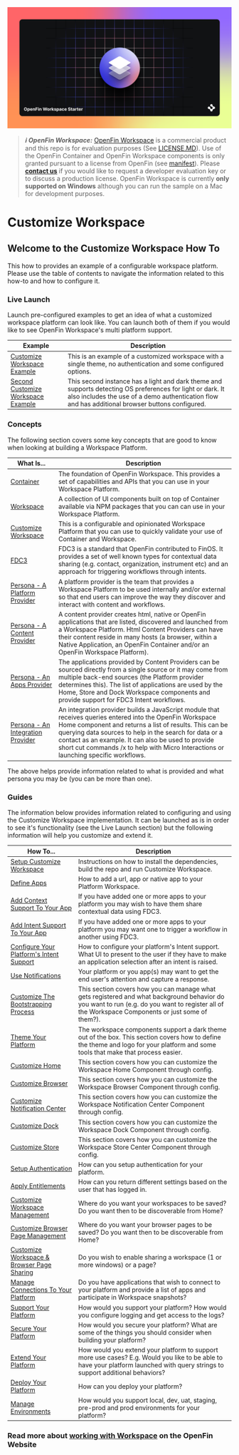 ![OpenFin Workspace - Customize Workspace - Creating a custom workspace platform](../../assets/OpenFin-Workspace-Starter.png)

> **_:information_source: OpenFin Workspace:_** [OpenFin Workspace](https://www.openfin.co/workspace/) is a commercial product and this repo is for evaluation purposes (See [LICENSE.MD](LICENSE.MD)). Use of the OpenFin Container and OpenFin Workspace components is only granted pursuant to a license from OpenFin (see [manifest](public/manifest.fin.json)). Please [**contact us**](https://www.openfin.co/workspace/poc/) if you would like to request a developer evaluation key or to discuss a production license.
> OpenFin Workspace is currently **only supported on Windows** although you can run the sample on a Mac for development purposes.

# Customize Workspace

## Welcome to the Customize Workspace How To

This how to provides an example of a configurable workspace platform. Please use the table of contents to navigate the information related to this how-to and how to configure it.

### Live Launch

Launch pre-configured examples to get an idea of what a customized workspace platform can look like. You can launch both of them if you would like to see OpenFin Workspace's multi platform support.

| Example                                                                                                                                                                                                     | Description                                                                                                                                                                                                    |
| ----------------------------------------------------------------------------------------------------------------------------------------------------------------------------------------------------------- | -------------------------------------------------------------------------------------------------------------------------------------------------------------------------------------------------------------- |
| [Customize Workspace Example](https://start.openfin.co/?manifest=https%3A%2F%2Fbuilt-on-openfin.github.io%2Fworkspace-starter%2Fworkspace%2Fv9.1.0%2Fcustomize-workspace%2Fmanifest.fin.json)               | This is an example of a customized workspace with a single theme, no authentication and some configured options.                                                                                               |
| [Second Customize Workspace Example](https://start.openfin.co/?manifest=https%3A%2F%2Fbuilt-on-openfin.github.io%2Fworkspace-starter%2Fworkspace%2Fv9.1.0%2Fcustomize-workspace%2Fsecond.manifest.fin.json) | This second instance has a light and dark theme and supports detecting OS preferences for light or dark. It also includes the use of a demo authentication flow and has additional browser buttons configured. |

### Concepts

The following section covers some key concepts that are good to know when looking at building a Workspace Platform.

| What Is...                                                                     | Description                                                                                                                                                                                                                                                                                                                                                                  |
| ------------------------------------------------------------------------------ | ---------------------------------------------------------------------------------------------------------------------------------------------------------------------------------------------------------------------------------------------------------------------------------------------------------------------------------------------------------------------------- |
| [Container](./docs/what-is-container.md)                                       | The foundation of OpenFin Workspace. This provides a set of capabilities and APIs that you can use in your Workspace Platform.                                                                                                                                                                                                                                               |
| [Workspace](./docs/what-is-workspace.md)                                       | A collection of UI components built on top of Container available via NPM packages that you can can use in your Workspace Platform.                                                                                                                                                                                                                                          |
| [Customize Workspace](./docs/what-is-customize-workspace.md)                   | This is a configurable and opinionated Workspace Platform that you can use to quickly validate your use of Container and Workspace.                                                                                                                                                                                                                                          |
| [FDC3](./docs/what-is-fdc3.md)                                                 | FDC3 is a standard that OpenFin contributed to FinOS. It provides a set of well known types for contextual data sharing (e.g. contact, organization, instrument etc) and an approach for triggering workflows through intents.                                                                                                                                               |
| [Persona - A Platform Provider](./docs/what-is-a-platform-provider.md)         | A platform provider is the team that provides a Workspace Platform to be used internally and/or external so that end users can improve the way they discover and interact with content and workflows.                                                                                                                                                                        |
| [Persona - A Content Provider](./docs/what-is-a-content-provider.md)           | A content provider creates html, native or OpenFin applications that are listed, discovered and launched from a Workspace Platform. Html Content Providers can have their content reside in many hosts (a browser, within a Native Application, an OpenFin Container and/or an OpenFin Workspace Platform).                                                                  |
| [Persona - An Apps Provider](./docs/what-is-an-apps-provider.md)               | The applications provided by Content Providers can be sourced directly from a single source or it may come from multiple back-end sources (the Platform provider determines this). The list of applications are used by the Home, Store and Dock Workspace components and provide support for FDC3 Intent workflows.                                                         |
| [Persona - An Integration Provider](./docs/what-is-an-integration-provider.md) | An integration provider builds a JavaScript module that receives queries entered into the OpenFin Workspace Home component and returns a list of results. This can be querying data sources to help in the search for data or a contact as an example. It can also be used to provide short cut commands /x to help with Micro Interactions or launching specific workflows. |

The above helps provide information related to what is provided and what persona you may be (you can be more than one).

### Guides

The information below provides information related to configuring and using the Customize Workspace implementation. It can be launched as is in order to see it's functionality (see the Live Launch section) but the following information will help you customize and extend it.

| How To...                                                                                               | Description                                                                                                                                                                                       |
| ------------------------------------------------------------------------------------------------------- | ------------------------------------------------------------------------------------------------------------------------------------------------------------------------------------------------- |
| [Setup Customize Workspace](./docs/how-to-setup-customize-workspace.md)                                 | Instructions on how to install the dependencies, build the repo and run Customize Workspace.                                                                                                      |
| [Define Apps](./docs/how-to-define-apps.md)                                                             | How to add a url, app or native app to your Platform Workspace.                                                                                                                                   |
| [Add Context Support To Your App](./docs/how-to-add-context-support-to-your-app.md)                     | If you have added one or more apps to your platform you may wish to have them share contextual data using FDC3.                                                                                   |
| [Add Intent Support To Your App](./docs/how-to-add-intent-support-to-your-app.md)                       | If you have added one or more apps to your platform you may want one to trigger a workflow in another using FDC3.                                                                                 |
| [Configure Your Platform's Intent Support](./docs/how-to-configure-fdc3-intents.md)                     | How to configure your platform's Intent support. What UI to present to the user if they have to make an application selection after an intent is raised.                                          |
| [Use Notifications](./docs/how-to-use-notifications.md)                                                 | Your platform or you app(s) may want to get the end user's attention and capture a response.                                                                                                      |
| [Customize The Bootstrapping Process](./docs/how-to-customize-the-bootstrapping-process.md)             | This section covers how you can manage what gets registered and what background behavior do you want to run (e.g. do you want to register all of the Workspace Components or just some of them?). |
| [Theme Your Platform](./docs/how-to-theme-your-platform.md)                                             | The workspace components support a dark theme out of the box. This section covers how to define the theme and logo for your platform and some tools that make that process easier.                |
| [Customize Home](./docs/how-to-customize-home.md)                                                       | This section covers how you can customize the Workspace Home Component through config.                                                                                                            |
| [Customize Browser](./docs/how-to-customize-browser.md)                                                 | This section covers how you can customize the Workspace Browser Component through config.                                                                                                         |
| [Customize Notification Center](./docs/how-to-customize-notification-center.md)                         | This section covers how you can customize the Workspace Notification Center Component through config.                                                                                             |
| [Customize Dock](./docs/how-to-customize-dock.md)                                                       | This section covers how you can customize the Workspace Dock Component through config.                                                                                                            |
| [Customize Store](./docs/how-to-customize-store.md)                                                     | This section covers how you can customize the Workspace Store Center Component through config.                                                                                                    |
| [Setup Authentication](./docs/how-to-authenticate.md)                                                   | How can you setup authentication for your platform.                                                                                                                                               |
| [Apply Entitlements](./docs/how-to-apply-entitlements.md)                                               | How can you return different settings based on the user that has logged in.                                                                                                                       |
| [Customize Workspace Management](./docs/how-to-customize-workspace-management.md)                       | Where do you want your workspaces to be saved? Do you want then to be discoverable from Home?                                                                                                     |
| [Customize Browser Page Management](./docs/how-to-customize-browser-page-management.md)                 | Where do you want your browser pages to be saved? Do you want then to be discoverable from Home?                                                                                                  |
| [Customize Workspace & Browser Page Sharing](./docs/how-to-customize-workspace-browser-page-sharing.md) | Do you wish to enable sharing a workspace (1 or more windows) or a page?                                                                                                                          |
| [Manage Connections To Your Platform](./docs/how-to-manage-connections-to-your-platform.md)             | Do you have applications that wish to connect to your platform and provide a list of apps and participate in Workspace snapshots?                                                                 |
| [Support Your Platform](./docs/how-to-support-your-platform.md)                                         | How would you support your platform? How would you configure logging and get access to the logs?                                                                                                  |
| [Secure Your Platform](./docs/how-to-secure-your-platform.md)                                           | How would you secure your platform? What are some of the things you should consider when building your platform?                                                                                  |
| [Extend Your Platform](./docs/how-to-extend-your-platform.md)                                           | How would you extend your platform to support more use cases? E.g. Would you like to be able to have your platform launched with query strings to support additional behaviors?                   |
| [Deploy Your Platform](./docs/how-to-deploy-your-platform.md)                                           | How can you deploy your platform?                                                                                                                                                                 |
| [Manage Environments](./docs/how-to-manage-environments.md)                                             | How would you support local, dev, uat, staging, pre-prod and prod environments for your platform?                                                                                                 |

### Read more about [working with Workspace](https://developers.openfin.co/of-docs/docs/overview-of-workspace) on the OpenFin Website
